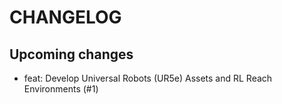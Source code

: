 # CHANGELOG

## Upcoming changes

- feat: Develop Universal Robots (UR5e) Assets and RL Reach Environments (#1)

